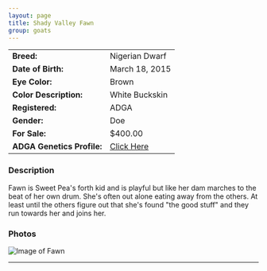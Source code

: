 ```yaml
---
layout: page
title: Shady Valley Fawn
group: goats
---
```


| | |
|:---|:---
|**Breed:**|Nigerian Dwarf
|**Date of Birth:**|March 18, 2015
|**Eye Color:**|Brown
|**Color Description:**|White Buckskin
|**Registered:**|ADGA
|**Gender:**|Doe
|**For Sale:**|$400.00
|**ADGA Genetics Profile:**|[Click Here](http://www.adgagenetics.org/GoatDetail.aspx?RegNumber=D001720517)
### Description

Fawn is Sweet Pea's forth kid and is playful but like her dam marches to the beat of her own drum. She's often out alone eating away from the others. At least until the others figure out that she's found "the good stuff" and they run towards her and joins her. 

### Photos

<img src="/images/goatts/Fawn/1.jpg" alt="Image of Fawn" class="pic"/>
<hr>

